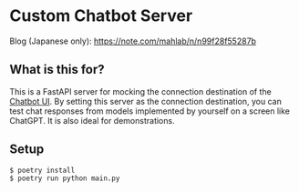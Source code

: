 # Custom Chatbot Server

Blog (Japanese only): https://note.com/mahlab/n/n99f28f55287b

## What is this for?

This is a FastAPI server for mocking the connection destination of
the [Chatbot UI](https://github.com/mckaywrigley/chatbot-ui). By setting this server as the
connection destination, you can test chat responses from models implemented by yourself on a screen like ChatGPT. It is
also ideal for demonstrations.

## Setup

```
$ poetry install
$ poetry run python main.py
```
